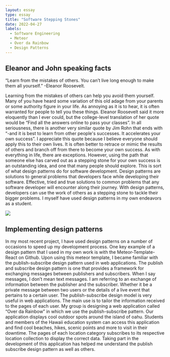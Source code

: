 ```yaml
---
layout: essay
type: essay
title: "Software Stepping Stones"
date: 2022-04-27
labels:
  - Software Engineering
  - Meteor
  - Over da Rainbow
  - Design Patterns
---
```



## Eleanor and John speaking facts

“Learn from the mistakes of others. You can’t live long enough to make them all yourself.” 
-Eleanor Roosevelt.

Learning from the mistakes of others can help you avoid them yourself. Many of you have heard some variation of this old adage from your parents or some authority figure in your life. As annoying as it is to hear, it is often warranted for people to tell you these things. 
Eleanor Roosevelt said it more eloquently than I ever could, but the college-level translation of her quote would be “Find all the answers online to pass your classes”. In all seriousness, there is another very similar quote by Jim Rohn that ends with “-and it is best to learn from other people's successes.
It accelerates your own success”. I appreciate this quote because I believe everyone should apply this to their own lives. It is often better to retrace or mimic the results of others and branch off from there to become your own success.
As with everything in life, there are exceptions. However, using the path that someone else has carved out as a stepping stone for your own success is an outstanding idea, and one that many people should explore. This is sort of what design patterns do for software development.
Design patterns are solutions to general problems that developers face while developing their software. Effective, tried and true solutions to common problems that any software developer will encounter along their journey. With design patterns, developers can use the work of others as a stepping stone to tackle their bigger problems. I myself have used design patterns in my own endeavors as a student. 



<img class="ui left floated medium image" src="https://www.azquotes.com/picture-quotes/quote-it-s-important-to-learn-from-your-mistakes-but-it-is-better-to-learn-from-other-people-jim-rohn-89-55-72.jpg">
  
  

## Implementing design patterns

In my most recent project, I have used design patterns on a number of occasions to speed up my development process. One key example of a design pattern that I used in my own work is with the Meteor-Template-React on Github.
Upon using this meteor template, I became familiar with the publish-subscribe design pattern used in web applications. The publish and subscribe design pattern is one that provides a framework for exchanging messages between publishers and subscribers.
When I say messages, I don’t mean text messages. I am referring to an exchange of information between the publisher and the subscriber. Whether it be a private message between two users or the details of a live event that pertains to a certain user.
The publish-subscribe design model is very useful in web applications. The main use is to tailor the information received to the pages of each user. My group is designing a web application called “Over da Rainbow” in which we use the publish-subscribe pattern.
Our application displays cool outdoor spots around the island of oahu. Students and members of the Hawaii education system can access this application and find cool beaches, hikes, scenic points and more to visit in their downtime.
The pages of each location category subscribes to its respective location collection to display the correct data. Taking part in the development of this application has helped me understand the publish subscribe design pattern as well as others. 
